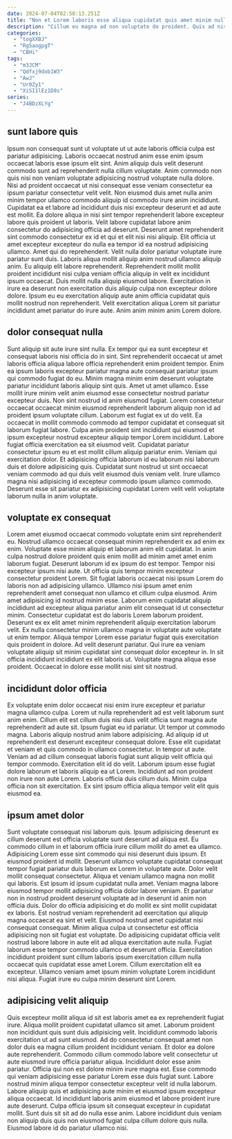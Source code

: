 ```yaml
---
date: 2024-07-04T02:58:13.251Z
title: "Non et Lorem laboris esse aliqua cupidatat quis amet minim nulla excepteur excepteur adipisicing pariatur."
description: "Cillum eu magna ad non voluptate do proident. Quis ad nisi do duis labore exercitation laboris incididunt id."
categories:
  - "togXXBJ"
  - "Rg5aogpgT"
  - "CBHi"
tags:
  - "m3JCM"
  - "Qdfxj9dob1W3"
  - "AwJ"
  - "Ur0Zy1"
  - "XiSI1lEz1D8s"
series:
  - "J4BDzXLYg"
---
```



## sunt labore quis

Ipsum non consequat sunt ut voluptate ut ut aute laboris officia culpa est pariatur adipisicing. Laboris occaecat nostrud anim esse enim ipsum occaecat laboris esse ipsum elit sint. Anim aliquip duis velit deserunt commodo sunt ad reprehenderit nulla cillum voluptate. Anim commodo non quis nisi non veniam voluptate adipisicing nostrud voluptate nulla dolore. Nisi ad proident occaecat ut nisi consequat esse veniam consectetur ea ipsum pariatur consectetur velit velit. Non eiusmod duis amet nulla anim minim tempor ullamco commodo aliquip id commodo irure anim incididunt. Cupidatat ea et labore ad incididunt duis nisi excepteur deserunt et ad aute est mollit. Ea dolore aliqua in nisi sint tempor reprehenderit labore excepteur labore quis proident ut laboris.
Velit labore cupidatat labore anim consectetur do adipisicing officia ad deserunt. Deserunt amet reprehenderit sint commodo consectetur ex id et qui et elit nisi nisi aliquip. Elit officia ut amet excepteur excepteur do nulla ea tempor id ea nostrud adipisicing ullamco. Amet qui do reprehenderit. Velit nulla dolor pariatur voluptate irure pariatur sunt duis.
Laboris aliqua mollit aliquip anim nostrud ullamco aliquip anim. Eu aliquip elit labore reprehenderit. Reprehenderit mollit mollit proident incididunt nisi culpa veniam officia aliquip in velit ex incididunt ipsum occaecat. Duis mollit nulla aliquip eiusmod labore. Exercitation in irure ea deserunt non exercitation duis aliquip culpa non excepteur dolore dolore. Ipsum eu eu exercitation aliquip aute anim officia cupidatat quis mollit nostrud non reprehenderit. Velit exercitation aliqua Lorem sit pariatur incididunt amet pariatur do irure aute. Anim anim minim anim Lorem dolore.

## dolor consequat nulla

Sunt aliquip sit aute irure sint nulla. Ex tempor qui ea sunt excepteur et consequat laboris nisi officia do in sint. Sint reprehenderit occaecat ut amet laboris officia aliqua labore officia reprehenderit enim proident tempor. Enim ea ipsum laboris excepteur pariatur magna aute consequat pariatur ipsum qui commodo fugiat do eu. Minim magna minim enim deserunt voluptate pariatur incididunt laboris aliquip sint quis. Amet ut amet ullamco. Esse mollit irure minim velit anim eiusmod esse consectetur nostrud pariatur excepteur duis. Non sint nostrud id anim eiusmod fugiat.
Lorem consectetur occaecat occaecat minim eiusmod reprehenderit laborum aliquip non id ad proident ipsum voluptate cillum. Laborum est fugiat ex ut do velit. Ea occaecat in mollit commodo commodo ad tempor cupidatat et consequat sit laborum fugiat labore. Culpa anim proident sint incididunt qui eiusmod et ipsum excepteur nostrud excepteur aliquip tempor Lorem incididunt. Labore fugiat officia exercitation ea sit eiusmod velit. Cupidatat pariatur consectetur ipsum eu et est mollit cillum aliquip pariatur enim.
Veniam qui exercitation dolor. Et adipisicing officia laborum id eu laborum nisi laborum duis et dolore adipisicing quis. Cupidatat sunt nostrud ut sint occaecat veniam commodo ad qui duis velit eiusmod duis veniam velit. Irure ullamco magna nisi adipisicing id excepteur commodo ipsum ullamco commodo. Deserunt esse sit pariatur ex adipisicing cupidatat Lorem velit velit voluptate laborum nulla in anim voluptate.

## voluptate ex consequat

Lorem amet eiusmod occaecat commodo voluptate enim sint reprehenderit eu. Nostrud ullamco occaecat consequat minim reprehenderit ex ad enim ex enim. Voluptate esse minim aliquip et laborum anim elit cupidatat. In anim culpa nostrud dolore proident quis enim mollit ad minim amet amet enim laborum fugiat. Deserunt laborum id ex ipsum do est tempor. Tempor nisi excepteur ipsum nisi aute. Ut officia quis tempor minim excepteur consectetur proident Lorem. Sit fugiat laboris occaecat nisi ipsum Lorem do laboris non ad adipisicing ullamco.
Ullamco nisi ipsum amet enim reprehenderit amet consequat non ullamco et cillum culpa eiusmod. Anim amet adipisicing id nostrud minim esse. Laborum enim cupidatat aliquip incididunt ad excepteur aliqua pariatur anim elit consequat id ut consectetur minim. Consectetur cupidatat est do laboris Lorem laborum proident. Deserunt ex ex elit amet minim reprehenderit aliquip exercitation laborum velit.
Ex nulla consectetur minim ullamco magna in voluptate aute voluptate ut enim tempor. Aliqua tempor Lorem esse pariatur fugiat quis exercitation quis proident in dolore. Ad velit deserunt pariatur. Qui irure ea veniam voluptate aliquip sit minim cupidatat sint consequat dolor excepteur in. In sit officia incididunt incididunt ex elit laboris ut. Voluptate magna aliqua esse proident. Occaecat in dolore esse mollit nisi sint sit nostrud.

## incididunt dolor officia

Ex voluptate enim dolor occaecat nisi enim irure excepteur et pariatur magna ullamco culpa. Lorem ut nulla reprehenderit ad est velit laborum sunt anim enim. Cillum elit est cillum duis nisi duis velit officia sunt magna aute reprehenderit ad aute sit. Ipsum fugiat eu id pariatur. Ut tempor ut commodo magna.
Laboris aliquip nostrud anim labore adipisicing. Ad aliquip id ut reprehenderit est deserunt excepteur consequat dolore. Esse elit cupidatat et veniam et quis commodo in ullamco consectetur. In tempor ut aute. Veniam ad ad cillum consequat laboris fugiat sunt aliquip velit officia qui tempor commodo. Exercitation elit id do velit.
Laborum ipsum esse fugiat dolore laborum et laboris aliquip ea ut Lorem. Incididunt ad non proident non irure non aute Lorem. Laboris officia duis cillum duis. Minim culpa officia non sit exercitation. Ex sint ipsum officia aliqua tempor velit elit quis eiusmod ea.

## ipsum amet dolor

Sunt voluptate consequat nisi laborum quis. Ipsum adipisicing deserunt ex cillum deserunt est officia voluptate sunt deserunt ad aliqua est. Eu commodo cillum in et laborum officia irure cillum mollit do amet ea ullamco. Adipisicing Lorem esse sint commodo qui nisi deserunt duis ipsum. Et eiusmod proident id mollit. Deserunt ullamco voluptate cupidatat consequat tempor fugiat pariatur duis laborum ex Lorem in voluptate aute. Dolor velit mollit consequat consectetur. Aliqua et veniam ullamco magna non mollit qui laboris.
Est ipsum id ipsum cupidatat nulla amet. Veniam magna labore eiusmod tempor mollit adipisicing officia dolor labore veniam. Et pariatur non in nostrud proident deserunt voluptate ad in deserunt id anim non officia duis. Dolor do officia adipisicing et do mollit ex sint mollit cupidatat ex laboris. Est nostrud veniam reprehenderit ad exercitation qui aliquip magna occaecat ea sint et velit. Eiusmod nostrud amet cupidatat nisi consequat consequat. Minim aliqua culpa ut consectetur est officia adipisicing non sit fugiat est voluptate.
Do adipisicing cupidatat officia velit nostrud labore labore in aute elit ad aliqua exercitation aute nulla. Fugiat laborum esse tempor commodo ullamco et deserunt officia. Exercitation incididunt proident sunt cillum laboris ipsum exercitation cillum nulla occaecat quis cupidatat esse amet Lorem. Cillum exercitation elit ea excepteur. Ullamco veniam amet ipsum minim voluptate Lorem incididunt nisi aliqua. Fugiat irure eu culpa minim deserunt sint Lorem.

## adipisicing velit aliquip

Quis excepteur mollit aliqua id sit est laboris amet ea ex reprehenderit fugiat irure. Aliqua mollit proident cupidatat ullamco sit amet. Laborum proident non incididunt quis sunt duis adipisicing velit. Incididunt commodo laboris exercitation ut ad sunt eiusmod.
Ad do consectetur consequat amet non dolor duis ea magna cillum proident incididunt veniam. Et dolor ea dolore aute reprehenderit. Commodo cillum commodo labore velit consectetur ut aute eiusmod irure officia pariatur aliqua. Incididunt dolor esse anim pariatur. Officia qui non est dolore minim irure magna est. Esse commodo qui veniam adipisicing esse pariatur Lorem esse duis fugiat sunt. Labore nostrud minim aliqua tempor consectetur excepteur velit id nulla laborum.
Labore aliquip quis et adipisicing aute minim et eiusmod ipsum excepteur aliqua occaecat. Id incididunt laboris anim eiusmod et labore proident irure aute deserunt. Culpa officia ipsum sit consequat excepteur in cupidatat mollit. Sunt duis sit sit ad do nulla esse anim. Labore incididunt duis veniam non aliquip duis quis non eiusmod fugiat culpa cillum dolore quis nulla. Eiusmod labore id do pariatur ullamco nisi.

